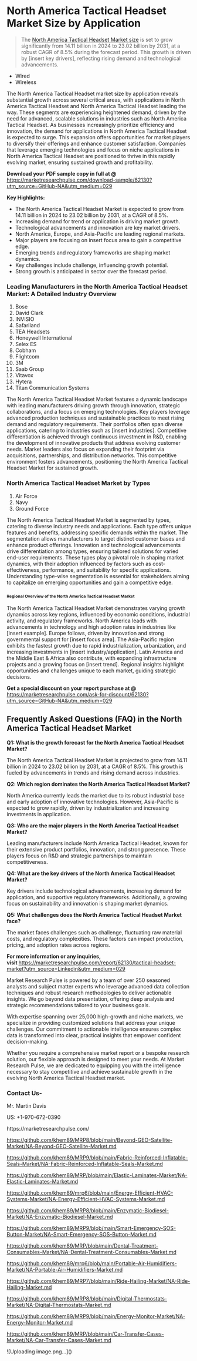 <h1>North America Tactical Headset Market&nbsp;Size by Application</h1><blockquote><p>The <a href="https://marketresearchpulse.com/download-sample/62130?utm_source=GitHub-NA&amp;utm_medium=029">North America Tactical Headset Market size</a> is set to grow significantly from 14.11 billion in 2024 to 23.02 billion by 2031, at a robust CAGR of 8.5% during the forecast period. This growth is driven by [insert key drivers], reflecting rising demand and technological advancements.</p></blockquote><ul><li>Wired <li> Wireless</li></ul><p>The North America Tactical Headset market size by application reveals substantial growth across several critical areas, with applications in North America Tactical Headset and North America Tactical Headset leading the way. These segments are experiencing heightened demand, driven by the need for advanced, scalable solutions in industries such as North America Tactical Headset. As businesses increasingly prioritize efficiency and innovation, the demand for applications in North America Tactical Headset is expected to surge. This expansion offers opportunities for market players to diversify their offerings and enhance customer satisfaction. Companies that leverage emerging technologies and focus on niche applications in North America Tactical Headset are positioned to thrive in this rapidly evolving market, ensuring sustained growth and profitability.</p><p><strong>Download your PDF sample copy in full at @ </strong><a href="https://marketresearchpulse.com/download-sample/62130?utm_source=GitHub-NA&amp;utm_medium=029">https://marketresearchpulse.com/download-sample/62130?utm_source=GitHub-NA&amp;utm_medium=029</a></p><p><strong>Key Highlights: </strong></p><ul><li>The North America Tactical Headset Market is expected to grow from 14.11 billion in 2024 to 23.02 billion by 2031, at a CAGR of 8.5%.</li><li>Increasing demand for trend or application is driving market growth.</li><li>Technological advancements and innovation are key market drivers.</li><li>North America, Europe, and Asia-Pacific are leading regional markets.</li><li>Major players are focusing on insert focus area to gain a competitive edge.</li><li>Emerging trends and regulatory frameworks are shaping market dynamics.</li><li>Key challenges include challenge, influencing growth potential.</li><li>Strong growth is anticipated in sector over the forecast period.</li></ul><h3>Leading Manufacturers in the North America Tactical Headset Market: A Detailed Industry Overview</h3><ol><li>Bose</li><li>David Clark</li><li>INVISIO</li><li>Safariland</li><li>TEA Headsets</li><li>Honeywell International</li><li>Selex ES</li><li>Cobham</li><li>Flightcom</li><li>3M</li><li>Saab Group</li><li>Vitavox</li><li>Hytera</li><li>Titan Communication Systems</li></ol><div class="flex max-w-full flex-col flex-grow"><div class="min-h-8 text-message flex w-full flex-col items-end gap-2 whitespace-normal break-words [.text-message+&amp;]:mt-5" dir="auto" data-message-author-role="assistant" data-message-id="fd8432e4-4910-450d-b182-61b7bfb0a01f" data-message-model-slug="gpt-4o"><div class="flex w-full flex-col gap-1 empty:hidden first:pt-[3px]"><div class="markdown prose w-full break-words dark:prose-invert light"><p>The North America Tactical Headset Market features a dynamic landscape with leading manufacturers driving growth through innovation, strategic collaborations, and a focus on emerging technologies. Key players leverage advanced production techniques and sustainable practices to meet rising demand and regulatory requirements. Their portfolios often span diverse applications, catering to industries such as [insert industries]. Competitive differentiation is achieved through continuous investment in R&amp;D, enabling the development of innovative products that address evolving customer needs. Market leaders also focus on expanding their footprint via acquisitions, partnerships, and distribution networks. This competitive environment fosters advancements, positioning the North America Tactical Headset Market for sustained growth.</p></div></div></div></div><h3>North America Tactical Headset Market by Types</h3><ol><li>Air Force <li> Navy <li> Ground Force</li></ol><div class="flex max-w-full flex-col flex-grow"><div class="min-h-8 text-message flex w-full flex-col items-end gap-2 whitespace-normal break-words [.text-message+&amp;]:mt-5" dir="auto" data-message-author-role="assistant" data-message-id="084470be-0bb7-4664-bddf-5156b4f41249" data-message-model-slug="gpt-4o-mini"><div class="flex w-full flex-col gap-1 empty:hidden first:pt-[3px]"><div class="markdown prose w-full break-words dark:prose-invert light"><p>The North America Tactical Headset Market is segmented by types, catering to diverse industry needs and applications. Each type offers unique features and benefits, addressing specific demands within the market. The segmentation allows manufacturers to target distinct customer bases and enhance product offerings. Innovation and technological advancements drive differentiation among types, ensuring tailored solutions for varied end-user requirements. These types play a pivotal role in shaping market dynamics, with their adoption influenced by factors such as cost-effectiveness, performance, and suitability for specific applications. Understanding type-wise segmentation is essential for stakeholders aiming to capitalize on emerging opportunities and gain a competitive edge.</p></div></div></div></div><h3><span style="font-size: 11px;">Regional Overview of the North America Tactical Headset Market</span></h3><div class="flex max-w-full flex-col flex-grow"><div class="min-h-8 text-message flex w-full flex-col items-end gap-2 whitespace-normal break-words [.text-message+&amp;]:mt-5" dir="auto" data-message-author-role="assistant" data-message-id="e9038762-ce64-4e30-91c9-9bd413514231" data-message-model-slug="gpt-4o-mini"><div class="flex w-full flex-col gap-1 empty:hidden first:pt-[3px]"><div class="markdown prose w-full break-words dark:prose-invert light"><p>The North America Tactical Headset Market demonstrates varying growth dynamics across key regions, influenced by economic conditions, industrial activity, and regulatory frameworks. North America leads with advancements in technology and high adoption rates in industries like [insert example]. Europe follows, driven by innovation and strong governmental support for [insert focus area]. The Asia-Pacific region exhibits the fastest growth due to rapid industrialization, urbanization, and increasing investments in [insert industry/application]. Latin America and the Middle East &amp; Africa also contribute, with expanding infrastructure projects and a growing focus on [insert trend]. Regional insights highlight opportunities and challenges unique to each market, guiding strategic decisions.</p></div></div></div></div><p><strong>Get a special discount on your report purchase at @ </strong><a href="https://marketresearchpulse.com/ask-for-discount/62130?utm_source=GitHub-NA&amp;utm_medium=029">https://marketresearchpulse.com/ask-for-discount/62130?utm_source=GitHub-NA&amp;utm_medium=029</a></p><h2>Frequently Asked Questions (FAQ) in the North America Tactical Headset Market</h2><p><strong>Q1: What is the growth forecast for the North America Tactical Headset Market?</strong></p><p>The North America Tactical Headset Market is projected to grow from 14.11 billion in 2024 to 23.02 billion by 2031, at a CAGR of 8.5%. This growth is fueled by advancements in trends and rising demand across industries.</p><p><strong>Q2: Which region dominates the North America Tactical Headset Market?</strong></p><p>North America currently leads the market due to its robust industrial base and early adoption of innovative technologies. However, Asia-Pacific is expected to grow rapidly, driven by industrialization and increasing investments in application.</p><p><strong>Q3: Who are the major players in the North America Tactical Headset Market?</strong></p><p>Leading manufacturers include North America Tactical Headset, known for their extensive product portfolios, innovation, and strong presence. These players focus on R&amp;D and strategic partnerships to maintain competitiveness.</p><p><strong>Q4: What are the key drivers of the North America Tactical Headset Market?</strong></p><p>Key drivers include technological advancements, increasing demand for application, and supportive regulatory frameworks. Additionally, a growing focus on sustainability and innovation is shaping market dynamics.</p><p><strong>Q5: What challenges does the North America Tactical Headset Market face?</strong></p><p>The market faces challenges such as challenge, fluctuating raw material costs, and regulatory complexities. These factors can impact production, pricing, and adoption rates across regions.</p><p><strong>For more information or any inquiries, visit&nbsp;</strong><a href="https://marketresearchpulse.com/report/62130/tactical-headset-market?utm_source=Linkedin&utm_medium=029">https://marketresearchpulse.com/report/62130/tactical-headset-market?utm_source=Linkedin&utm_medium=029</a></p><p>Market Research Pulse is powered by a team of over 250 seasoned analysts and subject matter experts who leverage advanced data collection techniques and robust research methodologies to deliver actionable insights. We go beyond data presentation, offering deep analysis and strategic recommendations tailored to your business goals.</p><p>With expertise spanning over 25,000 high-growth and niche markets, we specialize in providing customized solutions that address your unique challenges. Our commitment to actionable intelligence ensures complex data is transformed into clear, practical insights that empower confident decision-making.</p><p>Whether you require a comprehensive market report or a bespoke research solution, our flexible approach is designed to meet your needs. At Market Research Pulse, we are dedicated to equipping you with the intelligence necessary to stay competitive and achieve sustainable growth in the evolving North America Tactical Headset market.</p><h3><strong>Contact Us-</strong></h3><p>Mr. Martin Davis</p><p>US: +1-970-672-0390</p><p>https://marketresearchpulse.com/</p><p><a href="https://github.com/khem89/MRP8/blob/main/Beyond-GEO-Satellite-Market/NA-Beyond-GEO-Satellite-Market.md">https://github.com/khem89/MRP8/blob/main/Beyond-GEO-Satellite-Market/NA-Beyond-GEO-Satellite-Market.md</a></p><p><a href="https://github.com/khem89/MRP9/blob/main/Fabric-Reinforced-Inflatable-Seals-Market/NA-Fabric-Reinforced-Inflatable-Seals-Market.md">https://github.com/khem89/MRP9/blob/main/Fabric-Reinforced-Inflatable-Seals-Market/NA-Fabric-Reinforced-Inflatable-Seals-Market.md</a></p><p><a href="https://github.com/khem89/MRP/blob/main/Elastic-Laminates-Market/NA-Elastic-Laminates-Market.md">https://github.com/khem89/MRP/blob/main/Elastic-Laminates-Market/NA-Elastic-Laminates-Market.md</a></p><p><a href="https://github.com/khem89/mrp6/blob/main/Energy-Efficient-HVAC-Systems-Market/NA-Energy-Efficient-HVAC-Systems-Market.md">https://github.com/khem89/mrp6/blob/main/Energy-Efficient-HVAC-Systems-Market/NA-Energy-Efficient-HVAC-Systems-Market.md</a></p><p><a href="https://github.com/khem89/MRP8/blob/main/Enzymatic-Biodiesel-Market/NA-Enzymatic-Biodiesel-Market.md">https://github.com/khem89/MRP8/blob/main/Enzymatic-Biodiesel-Market/NA-Enzymatic-Biodiesel-Market.md</a></p><p><a href="https://github.com/khem89/MRP9/blob/main/Smart-Emergency-SOS-Button-Market/NA-Smart-Emergency-SOS-Button-Market.md">https://github.com/khem89/MRP9/blob/main/Smart-Emergency-SOS-Button-Market/NA-Smart-Emergency-SOS-Button-Market.md</a></p><p><a href="https://github.com/khem89/MRP/blob/main/Dental-Treatment-Consumables-Market/NA-Dental-Treatment-Consumables-Market.md">https://github.com/khem89/MRP/blob/main/Dental-Treatment-Consumables-Market/NA-Dental-Treatment-Consumables-Market.md</a></p><p><a href="https://github.com/khem89/mrp6/blob/main/Portable-Air-Humidifiers-Market/NA-Portable-Air-Humidifiers-Market.md">https://github.com/khem89/mrp6/blob/main/Portable-Air-Humidifiers-Market/NA-Portable-Air-Humidifiers-Market.md</a></p><p><a href="https://github.com/khem89/MRP7/blob/main/Ride-Hailing-Market/NA-Ride-Hailing-Market.md">https://github.com/khem89/MRP7/blob/main/Ride-Hailing-Market/NA-Ride-Hailing-Market.md</a></p><p><a href="https://github.com/khem89/MRP8/blob/main/Digital-Thermostats-Market/NA-Digital-Thermostats-Market.md">https://github.com/khem89/MRP8/blob/main/Digital-Thermostats-Market/NA-Digital-Thermostats-Market.md</a></p><p><a href="https://github.com/khem89/MRP9/blob/main/Energy-Monitor-Market/NA-Energy-Monitor-Market.md">https://github.com/khem89/MRP9/blob/main/Energy-Monitor-Market/NA-Energy-Monitor-Market.md</a></p><p><a href="https://github.com/khem89/MRP/blob/main/Car-Transfer-Cases-Market/NA-Car-Transfer-Cases-Market.md">https://github.com/khem89/MRP/blob/main/Car-Transfer-Cases-Market/NA-Car-Transfer-Cases-Market.md</a></p>
![Uploading image.png…]()

